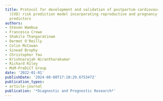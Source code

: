 ```yaml
---
title: Protocol for development and validation of postpartum cardiovascular disease
  (CVD) risk prediction model incorporating reproductive and pregnancy-related candidate
  predictors
authors:
- Steven Wambua
- Francesca Crowe
- Shakila Thangaratinam
- Dermot O'Reilly
- Colin McCowan
- Sinead Brophy
- Christopher Yau
- Krishnarajah Nirantharakumar
- Richard Riley
- MuM-PreDiCT Group
date: '2022-01-01'
publishDate: '2024-08-08T17:18:29.675347Z'
publication_types:
- article-journal
publication: '*Diagnostic and Prognostic Research*'
---
```

